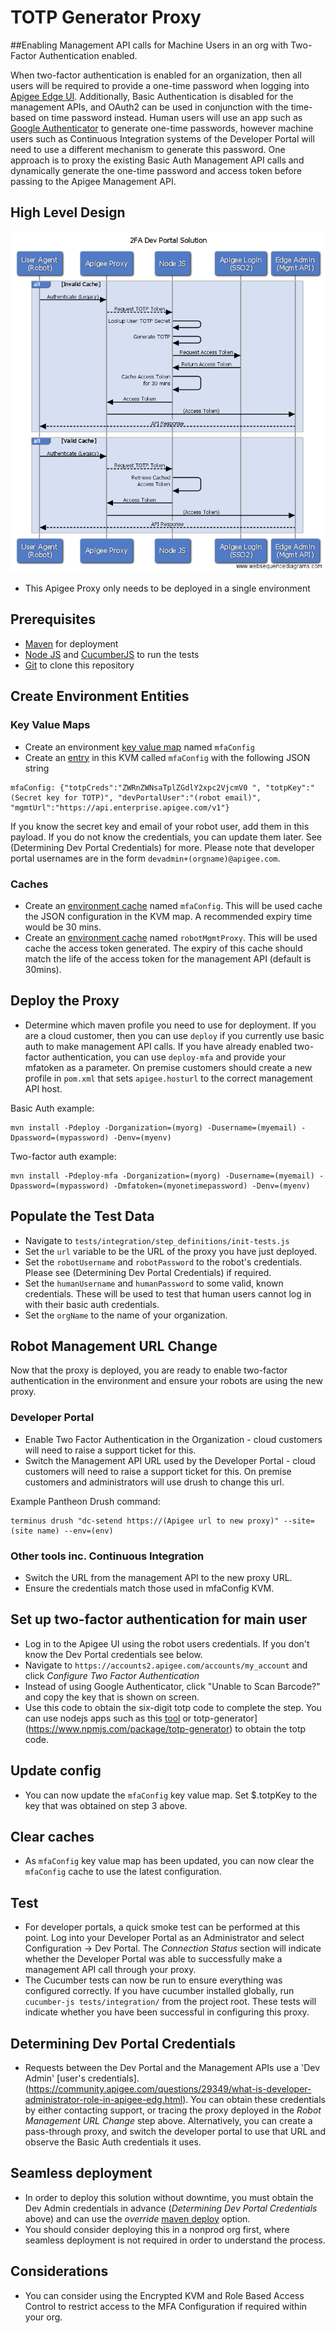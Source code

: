 # TOTP Generator Proxy
##Enabling Management API calls for Machine Users in an org with Two-Factor Authentication enabled.

When two-factor authentication is enabled for an organization, then all users
will be required to provide a one-time password when logging into [Apigee Edge
UI](http://docs.apigee.com/api-services/content/enable-two-factor-auth-your-apigee-account).
Additionally, Basic Authentication is disabled for the management APIs, and
OAuth2 can be used in conjunction with the time-based on time password instead.
Human users will use an app such as [Google Authenticator](https://support.google.com/accounts/answer/1066447?hl=en) to generate one-time
passwords, however machine users such as Continuous Integration systems of the
Developer Portal will need to use a different mechanism to generate this
password. One approach is to proxy the existing Basic Auth Management API calls
and dynamically generate the one-time password and access token before passing
to the Apigee Management API.

## High Level Design

![HLD](images/hld.png)

- This Apigee Proxy only needs to be deployed in a single environment

## Prerequisites
- [Maven](https://maven.apache.org/) for deployment
- [Node JS](https://nodejs.org/en/) and [CucumberJS](https://github.com/cucumber/cucumber-js) to run the tests
- [Git](https://git-scm.com/) to clone this repository

## Create Environment Entities
### Key Value Maps
- Create an environment [key value map](http://docs.apigee.com/management/apis/post/organizations/%7Borg_name%7D/environments/%7Benv_name%7D/keyvaluemaps) named `mfaConfig`
- Create an [entry](http://docs.apigee.com/management/apis/post/organizations/%7Borg_name%7D/environments/%7Benv_name%7D/keyvaluemaps/%7Bmap_name%7D/entries) in this KVM called `mfaConfig` with the following JSON string
```
mfaConfig: {"totpCreds":"ZWRnZWNsaTplZGdlY2xpc2VjcmV0 ", "totpKey":"(Secret key for TOTP)", "devPortalUser":"(robot email)", "mgmtUrl":"https://api.enterprise.apigee.com/v1"}	
```
If you know the secret key and email of your robot user, add them in this payload. If you do not know the credentials, you can update them later. See (Determining Dev Portal Credentials) for more. Please note that developer portal usernames are in the form `devadmin+(orgname)@apigee.com`.

### Caches
- Create an [environment cache](docs.apigee.com/management/apis/post/organizations/%7Borg_name%7D/environments/%7Benv_name%7D/caches) named `mfaConfig`. This will be used cache the JSON configuration in the KVM map. A recommended expiry time would be 30 mins.
- Create an [environment cache](docs.apigee.com/management/apis/post/organizations/%7Borg_name%7D/environments/%7Benv_name%7D/caches) named `robotMgmtProxy`. This will be used cache the access token generated. The expiry of this cache should match the life of the access token for the management API (default is 30mins).

## Deploy the Proxy
- Determine which maven profile you need to use for deployment. If you are a cloud customer, then you can use `deploy` if you currently use basic auth to make management API calls. If you have already enabled two-factor authentication, you can use `deploy-mfa` and provide your mfatoken as a parameter. On premise customers should create a new profile in `pom.xml` that sets `apigee.hosturl` to the correct management API host.

Basic Auth example:
```
mvn install -Pdeploy -Dorganization=(myorg) -Dusername=(myemail) -Dpassword=(mypassword) -Denv=(myenv)
```

Two-factor auth example:
```
mvn install -Pdeploy-mfa -Dorganization=(myorg) -Dusername=(myemail) -Dpassword=(mypassword) -Dmfatoken=(myonetimepassword) -Denv=(myenv)
```

## Populate the Test Data
- Navigate to `tests/integration/step_definitions/init-tests.js`
- Set the `url` variable to be the URL of the proxy you have just deployed.
- Set the `robotUsername` and `robotPassword` to the robot's credentials. Please see (Determining Dev Portal Credentials) if required.
- Set the `humanUsername` and `humanPassword` to some valid, known credentials. These will be used to test that human users cannot log in with their basic auth credentials.
- Set the `orgName` to the name of your organization. 

## Robot Management URL Change
Now that the proxy is deployed, you are ready to enable two-factor authentication in the environment and ensure your robots are using the new proxy.
### Developer Portal
- Enable Two Factor Authentication in the Organization - cloud customers will need to raise a support ticket for this.
- Switch the Management API URL used by the Developer Portal - cloud customers will need to raise a support ticket for this. On premise customers and administrators will use drush to change this url. 

Example Pantheon Drush command:
```
terminus drush "dc-setend https://(Apigee url to new proxy)" --site=(site name) --env=(env)
```

### Other tools inc. Continuous Integration
- Switch the URL from the management API to the new proxy URL.
- Ensure the credentials match those used in mfaConfig KVM.

## Set up two-factor authentication for main user
- Log in to the Apigee UI using the robot users credentials. If you don't know the Dev Portal credentials see below.
- Navigate to `https://accounts2.apigee.com/accounts/my_account` and click *Configure Two Factor Authentication*
- Instead of using Google Authenticator, click "Unable to Scan Barcode?" and copy the key that is shown on screen.
- Use this code to obtain the six-digit totp code to complete the step. You can use nodejs apps such as this [tool](http://jsfiddle.net/russau/ch8PK/) or totp-generator](https://www.npmjs.com/package/totp-generator) to obtain the totp code.

## Update config
* You can now update the `mfaConfig` key value map. Set $.totpKey to the key that was obtained on step 3 above.

## Clear caches
* As `mfaConfig` key value map has been updated, you can now clear the `mfaConfig` cache to use the latest configuration.

## Test
- For developer portals, a quick smoke test can be performed at this point. Log into your Developer Portal as an Administrator and select Configuration -> Dev Portal. The *Connection Status* section will indicate whether the Developer Portal was able to successfully make a management API call through your proxy.
- The Cucumber tests can now be run to ensure everything was configured correctly. If you have cucumber installed globally, run `cucumber-js tests/integration/` from the project root. These tests will indicate whether you have been successful in configuring this proxy.

## Determining Dev Portal Credentials
* Requests between the Dev Portal and the Management APIs use a 'Dev Admin' [user's credentials].(https://community.apigee.com/questions/29349/what-is-developer-administrator-role-in-apigee-edg.html). You can obtain these credentials by either contacting support, or tracing the proxy deployed in the *Robot Management URL Change* step above. Alternatively, you can create a pass-through proxy, and switch the developer portal to use that URL and observe the Basic Auth credentials it uses.

## Seamless deployment
* In order to deploy this solution without downtime, you must obtain the Dev Admin credentials in advance (*Determining Dev Portal Credentials* above) and can use the *override* [maven deploy](https://github.com/apigee/apigee-deploy-maven-plugin) option.
* You should consider deploying this in a nonprod org first, where seamless deployment is not required in order to understand the process.

## Considerations
- You can consider using the Encrypted KVM and Role Based Access Control to restrict access to the MFA Configuration if required within your org.